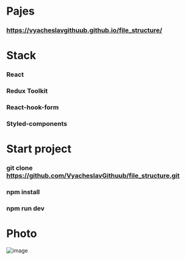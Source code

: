 # Pajes

### https://vyacheslavgithuub.github.io/file_structure/

# Stack

### React
### Redux Toolkit 
### React-hook-form
### Styled-components

# Start project

### git clone https://github.com/VyacheslavGithuub/file_structure.git

### npm install

### npm run dev

# Photo

![image](https://user-images.githubusercontent.com/111220807/205486936-cd63d661-7a66-4727-b78f-3a65759b727b.png)
